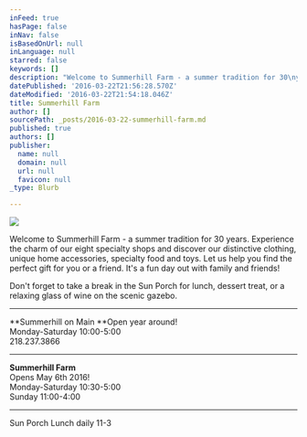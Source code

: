 ```yaml
---
inFeed: true
hasPage: false
inNav: false
isBasedOnUrl: null
inLanguage: null
starred: false
keywords: []
description: "Welcome to Summerhill Farm - a summer tradition for 30\nyears.\_ Experience the charm of\_ our eight specialty shops and\ndiscover our distinctive clothing, unique home accessories, specialty food and\ntoys.\_ Let us help you find the perfect gift for you or a friend. It's a\nfun day out with family and friends!"
datePublished: '2016-03-22T21:56:28.570Z'
dateModified: '2016-03-22T21:54:18.046Z'
title: Summerhill Farm
author: []
sourcePath: _posts/2016-03-22-summerhill-farm.md
published: true
authors: []
publisher:
  name: null
  domain: null
  url: null
  favicon: null
_type: Blurb

---
```

![](https://the-grid-user-content.s3-us-west-2.amazonaws.com/7eb22788-29fd-4fcc-adaf-1066ca4ed4ad.jpg)

Welcome to Summerhill Farm - a summer tradition for 30
years.  Experience the charm of  our eight specialty shops and
discover our distinctive clothing, unique home accessories, specialty food and
toys.  Let us help you find the perfect gift for you or a friend. It's a
fun day out with family and friends!

Don't forget to take a break in the Sun Porch for lunch,
dessert treat, or a relaxing glass of wine on the scenic gazebo.

****

**Summerhill on Main **Open year
around!  
Monday-Saturday 10:00-5:00  
218.237.3866

****

**Summerhill Farm**  
Opens May 6th 2016!  
Monday-Saturday 10:30-5:00  
Sunday 11:00-4:00

************************

Sun Porch Lunch daily 11-3